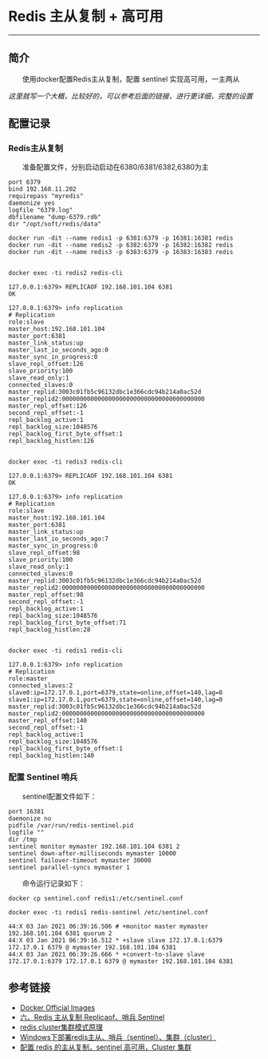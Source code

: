 # Redis 主从复制 + 高可用
***
## 简介
&ensp;&ensp;&ensp;&ensp;使用docker配置Redis主从复制，配置 sentinel 实现高可用，一主两从

*这里就写一个大概，比较好的，可以参考后面的链接，进行更详细，完整的设置*

## 配置记录
### Redis主从复制
&ensp;&ensp;&ensp;&ensp;准备配置文件，分别启动启动在6380/6381/6382,6380为主

```shell
port 6379
bind 192.168.11.202
requirepass "myredis"
daemonize yes
logfile "6379.log"
dbfilename "dump-6379.rdb"
dir "/opt/soft/redis/data"
```

```shell
docker run -dit --name redis1 -p 6381:6379 -p 16381:16381 redis 
docker run -dit --name redis2 -p 6382:6379 -p 16382:16382 redis 
docker run -dit --name redis3 -p 6383:6379 -p 16383:16383 redis 


docker exec -ti redis2 redis-cli

127.0.0.1:6379> REPLICAOF 192.168.101.104 6381
OK

127.0.0.1:6379> info replication
# Replication
role:slave
master_host:192.168.101.104
master_port:6381
master_link_status:up
master_last_io_seconds_ago:0
master_sync_in_progress:0
slave_repl_offset:126
slave_priority:100
slave_read_only:1
connected_slaves:0
master_replid:3003c01fb5c96132dbc1e366cdc94b214a0ac52d
master_replid2:0000000000000000000000000000000000000000
master_repl_offset:126
second_repl_offset:-1
repl_backlog_active:1
repl_backlog_size:1048576
repl_backlog_first_byte_offset:1
repl_backlog_histlen:126


docker exec -ti redis3 redis-cli

127.0.0.1:6379> REPLICAOF 192.168.101.104 6381
OK

127.0.0.1:6379> info replication
# Replication
role:slave
master_host:192.168.101.104
master_port:6381
master_link_status:up
master_last_io_seconds_ago:7
master_sync_in_progress:0
slave_repl_offset:98
slave_priority:100
slave_read_only:1
connected_slaves:0
master_replid:3003c01fb5c96132dbc1e366cdc94b214a0ac52d
master_replid2:0000000000000000000000000000000000000000
master_repl_offset:98
second_repl_offset:-1
repl_backlog_active:1
repl_backlog_size:1048576
repl_backlog_first_byte_offset:71
repl_backlog_histlen:28


docker exec -ti redis1 redis-cli

127.0.0.1:6379> info replication
# Replication
role:master
connected_slaves:2
slave0:ip=172.17.0.1,port=6379,state=online,offset=140,lag=0
slave1:ip=172.17.0.1,port=6379,state=online,offset=140,lag=0
master_replid:3003c01fb5c96132dbc1e366cdc94b214a0ac52d
master_replid2:0000000000000000000000000000000000000000
master_repl_offset:140
second_repl_offset:-1
repl_backlog_active:1
repl_backlog_size:1048576
repl_backlog_first_byte_offset:1
repl_backlog_histlen:140
```


### 配置 Sentinel 哨兵
&ensp;&ensp;&ensp;&ensp;sentinel配置文件如下：

```shell
port 16381
daemonize no
pidfile /var/run/redis-sentinel.pid
logfile ""
dir /tmp
sentinel monitor mymaster 192.168.101.104 6381 2
sentinel down-after-milliseconds mymaster 10000
sentinel failover-timeout mymaster 30000
sentinel parallel-syncs mymaster 1
```

&ensp;&ensp;&ensp;&ensp;命令运行记录如下：

```shell
docker cp sentinel.conf redis1:/etc/sentinel.conf

docker exec -ti redis1 redis-sentinel /etc/sentinel.conf

44:X 03 Jan 2021 06:39:16.506 # +monitor master mymaster 192.168.101.104 6381 quorum 2
44:X 03 Jan 2021 06:39:16.512 * +slave slave 172.17.0.1:6379 172.17.0.1 6379 @ mymaster 192.168.101.104 6381
44:X 03 Jan 2021 06:39:26.666 * +convert-to-slave slave 172.17.0.1:6379 172.17.0.1 6379 @ mymaster 192.168.101.104 6381
```

## 参考链接
- [Docker Official Images](https://hub.docker.com/_/redis?tab=description&page=1&ordering=last_updated)
- [六、Redis 主从复制 Replicaof、哨兵 Sentinel](https://blog.csdn.net/huanghuitan/article/details/108044983)
- [redis cluster集群模式原理](https://juejin.cn/post/6844903984294002701)
- [Windows下部署redis主从、哨兵（sentinel）、集群（cluster）](https://blog.csdn.net/baidu_27627251/article/details/112143714)
- [配置 redis 的主从复制，sentinel 高可用，Cluster 集群](https://github.com/Johar77/JAVA-000/tree/main/Week_12)
